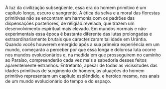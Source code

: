﻿À luz da civilização subseqüente, essa era do homem primitivo é um capítulo longo, escuro e sangrento. A ética da selva e a moral das florestas primitivas não se encontram em harmonia com os padrões das dispensações posteriores, de religião revelada, que trazem um desenvolvimento espiritual mais elevado. Em mundos normais e não-experimentais essa época é bastante diferente das lutas prolongadas e extraordinariamente brutais que caracterizaram tal idade em Urântia. Quando vocês houverem emergido após a sua primeira experiência em um mundo, começarão a perceber por que essa longa e dolorosa luta ocorre nos mundos evolucionários e, na medida em que prosseguirem no caminho ao Paraíso, compreenderão cada vez mais a sabedoria desses feitos aparentemente estranhos. Entretanto, apesar de todas as vicissitudes das idades primitivas de surgimento do homem, as atuações do homem primitivo representam um capítulo esplêndido, e heroico mesmo, nos anais de um mundo evolucionário do tempo e do espaço.